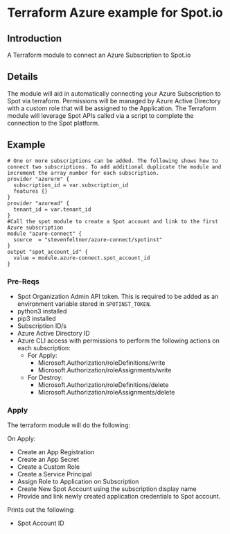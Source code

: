 # Terraform Azure example for Spot.io

## Introduction
A Terraform module to connect an Azure Subscription to Spot.io

## Details
The module will aid in automatically connecting your Azure Subscription to Spot via terraform. Permissions will be managed by Azure Active Directory with a custom role that will be assigned to the Application. The Terraform module will leverage Spot APIs called via a script to complete the connection to the Spot platform. 

## Example
```hcl
# One or more subscriptions can be added. The following shows how to connect two subscriptions. To add additional duplicate the module and increment the array number for each subscription.
provider "azurerm" {
  subscription_id = var.subscription_id
  features {}
}
provider "azuread" {
  tenant_id = var.tenant_id
}
#Call the spot module to create a Spot account and link to the first Azure subscription
module "azure-connect" {
  source  = "stevenfeltner/azure-connect/spotinst"
}
output "spot_account_id" {
  value = module.azure-connect.spot_account_id
}
```

### Pre-Reqs
* Spot Organization Admin API token. This is required to be added as an environment variable stored in ```SPOTINST_TOKEN```.
* python3 installed
* pip3 installed
* Subscription ID/s
* Azure Active Directory ID
* Azure CLI access with permissions to perform the following actions on each subscription:
  - For Apply:
    - Microsoft.Authorization/roleDefinitions/write
    - Microsoft.Authorization/roleAssignments/write
  - For Destroy:
    - Microsoft.Authorization/roleDefinitions/delete
    - Microsoft.Authorization/roleAssignments/delete


### Apply
The terraform module will do the following:

On Apply:
* Create an App Registration
* Create an App Secret
* Create a Custom Role
* Create a Service Principal 
* Assign Role to Application on Subscription
* Create New Spot Account using the subscription display name
* Provide and link newly created application credentials to Spot account. 

Prints out the following:
* Spot Account ID
